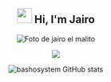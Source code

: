 <div align="center">
  
  <h2 align="center">  <img src = "https://raw.githubusercontent.com/MartinHeinz/MartinHeinz/master/wave.gif" width = 30px> Hi, I'm Jairo</h2>
  <img src="https://i.pinimg.com/originals/ed/29/74/ed29741e2d0fb0ae214a333c69fd9b2e.gif" auto alt="Foto de jairo el malito">
  
  <p align="center">
    <a href="#">
      <img src="https://skillicons.dev/icons?i=php,java,js,mysql,css,git,bootstrap,react,vscode,linux,postman,github" />
    </a>
  </p> 
 
  ![bashosystem GitHub stats](https://github-readme-stats.vercel.app/api?username=bashosystem&show_icons=true&theme=vue-dark&cache_seconds=1800)
  
</div>
